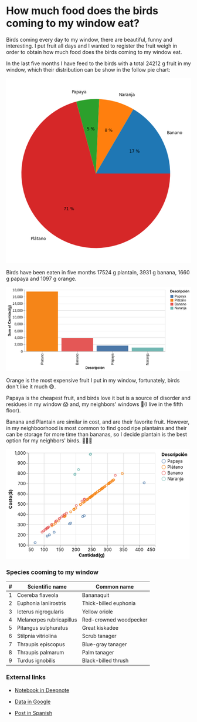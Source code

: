 # How much food does the birds coming to my window eat?


Birds coming every day to my window, there are beautiful, funny and interesting. I put fruit all days and I wanted to register the fruit weigh in order to obtain how much food does the birds coming to my window eat.

In the last five months I have feed to the birds with a total 24212 g fruit in my window, which their distribution can be show in the follow pie chart:

![Piechart](https://github.com/tangaritas/birds_food/blob/main/dataviz/pieChart_with_title.png)

Birds have been eaten in five months 17524 g plantain, 3931 g banana, 1660 g papaya and 1097 g orange.  

![BarChar](https://github.com/tangaritas/birds_food/blob/main/dataviz/bar_chart.png)

Orange is the most expensive fruit I put in my window, fortunately, birds don't like it much 😅.  

Papaya is the cheapest fruit, and birds love it but is a source of disorder and residues in my window 😱 and, my neighbors' windows 🙈(I live in the fifth floor).  

Banana and Plantain are similar in cost, and are their favorite fruit. However, in my neighboorhood is most common to find good ripe plantains and their can be storage for more time than bananas, so I decide plantain is the best option for my neighbors' birds. 🍌🍌🍌

![Scatterplot](https://github.com/tangaritas/birds_food/blob/main/dataviz/point_chart.png)



### Species cooming to my window

|#  |Scientific name	|Common name|
|---|-------------------|-----------|
|1  |Coereba flaveola	  |Bananaquit |
|2  |Euphonia laniirostris |Thick-billed euphonia |
|3  |Icterus nigrogularis|Yellow oriole |
|4  |Melanerpes rubricapillus	  |Red-crowned woodpecker |
|5  |Pitangus sulphuratus	  |Great kiskadee |
|6  |Stilpnia vitriolina	  |Scrub tanager |
|7  |Thraupis episcopus	  |Blue-gray tanager |
|8  |Thraupis palmarum	  |Palm tanager |
|9  |Turdus ignobilis	  |Black-billed thrush |


### External links

* [Notebook in Deepnote](https://deepnote.com/project/birdsfood-ShCjrq8uTe2TY712XMHr0w/%2Fnotebook.ipynb)

* [Data in Google](https://docs.google.com/spreadsheets/d/1dENiPTJtdqOiU9Oiwxen2UU2K4HP1jOR_MyGcjQP81k/edit?usp=sharing)

* [Post in Spanish](http://tangaritas.com/que-tanto-comen-las-aves-que-llegan-a-mi-ventana/)

